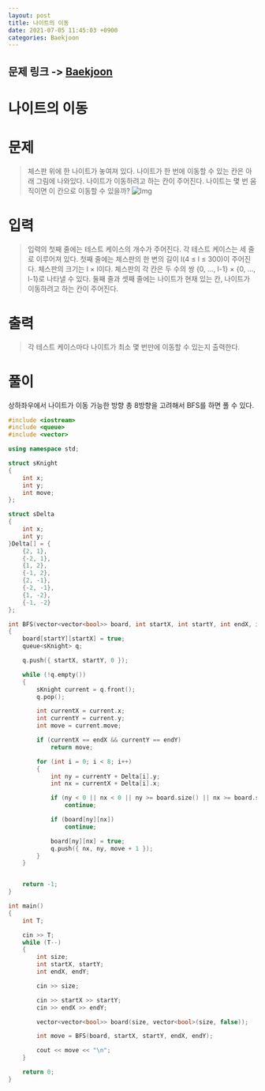 ```yaml
---
layout: post
title: 나이트의 이동
date: 2021-07-05 11:45:03 +0900
categories: Baekjoon
---
```


## 문제 링크 -> [Baekjoon](https://www.acmicpc.net/problem/7562)
# 나이트의 이동

# 문제
> 체스판 위에 한 나이트가 놓여져 있다. 나이트가 한 번에 이동할 수 있는 칸은 아래 그림에 나와있다. 나이트가 이동하려고 하는 칸이 주어진다. 나이트는 몇 번 움직이면 이 칸으로 이동할 수 있을까? 
![Img](https://www.acmicpc.net/upload/images/knight.png)

# 입력
> 입력의 첫째 줄에는 테스트 케이스의 개수가 주어진다.
각 테스트 케이스는 세 줄로 이루어져 있다. 첫째 줄에는 체스판의 한 변의 길이 l(4 ≤ l ≤ 300)이 주어진다. 체스판의 크기는 l × l이다. 체스판의 각 칸은 두 수의 쌍 {0, ..., l-1} × {0, ..., l-1}로 나타낼 수 있다. 둘째 줄과 셋째 줄에는 나이트가 현재 있는 칸, 나이트가 이동하려고 하는 칸이 주어진다.

# 출력
> 각 테스트 케이스마다 나이트가 최소 몇 번만에 이동할 수 있는지 출력한다.

# 풀이
상하좌우에서 나이트가 이동 가능한 방향 총 8방향을 고려해서 BFS를 하면 풀 수 있다.

```C++
#include <iostream>
#include <queue>
#include <vector>

using namespace std;

struct sKnight
{
	int x;
	int y;
	int move;
};

struct sDelta
{
	int x;
	int y;
}Delta[] = {
	{2, 1},
	{-2, 1},
	{1, 2},
	{-1, 2},
	{2, -1},
	{-2, -1},
	{1, -2},
	{-1, -2}
};

int BFS(vector<vector<bool>> board, int startX, int startY, int endX, int endY)
{
	board[startY][startX] = true;
	queue<sKnight> q;

	q.push({ startX, startY, 0 });

	while (!q.empty())
	{
		sKnight current = q.front();
		q.pop();

		int currentX = current.x;
		int currentY = current.y;
		int move = current.move;

		if (currentX == endX && currentY == endY)
			return move;

		for (int i = 0; i < 8; i++)
		{
			int ny = currentY + Delta[i].y;
			int nx = currentX + Delta[i].x;

			if (ny < 0 || nx < 0 || ny >= board.size() || nx >= board.size())
				continue;

			if (board[ny][nx])
				continue;

			board[ny][nx] = true;
			q.push({ nx, ny, move + 1 });
		}
	}


	return -1;
}

int main()
{
	int T;

	cin >> T;
	while (T--)
	{
		int size;
		int startX, startY;
		int endX, endY;

		cin >> size;

		cin >> startX >> startY;
		cin >> endX >> endY;

		vector<vector<bool>> board(size, vector<bool>(size, false));

		int move = BFS(board, startX, startY, endX, endY);

		cout << move << "\n";
	}

	return 0;
}
```